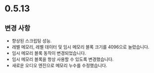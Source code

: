 # 0.5.13

## 변경 사항

- 향상된 스크립팅 성능.
- 레벨 메모리, 레벨 데이터 및 임시 메모리 블록 크기를 4096으로 늘렸습니다.
- 임시 메모리 블록 동작이 변경되었습니다.
- 임시 메모리 블록을 항상 사용할 수 있도록 변경했습니다.
- 새로운 오디오 엔진으로 메모리 누수를 수정했습니다.
